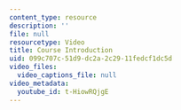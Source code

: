 ```yaml
---
content_type: resource
description: ''
file: null
resourcetype: Video
title: Course Introduction
uid: 099c707c-51d9-dc2a-2c29-11fedcf1dc5d
video_files:
  video_captions_file: null
video_metadata:
  youtube_id: t-HiowRQjgE
---
```

